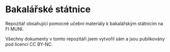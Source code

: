 # Bakalářské státnice

Repozitář obsahující pomocné učební materiály k bakalářským státnicim na FI MUNI. 

Všechny dokumenty v tomto repozitáři jsem vytvořil sám a jsou publikovány pod licencí CC BY-NC.
